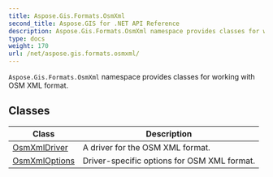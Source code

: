 ```yaml
---
title: Aspose.Gis.Formats.OsmXml
second_title: Aspose.GIS for .NET API Reference
description: Aspose.Gis.Formats.OsmXml namespace provides classes for working with OSM XML format
type: docs
weight: 170
url: /net/aspose.gis.formats.osmxml/
---
```

`Aspose.Gis.Formats.OsmXml` namespace provides classes for working with OSM XML format.

## Classes

| Class | Description |
| --- | --- |
| [OsmXmlDriver](./osmxmldriver/) | A driver for the OSM XML format. |
| [OsmXmlOptions](./osmxmloptions/) | Driver-specific options for OSM XML format. |


